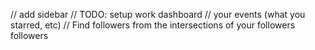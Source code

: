 // add sidebar
  // TODO: setup work dashboard
  // your events (what you starred, etc)
  // Find followers from the intersections of your followers followers

